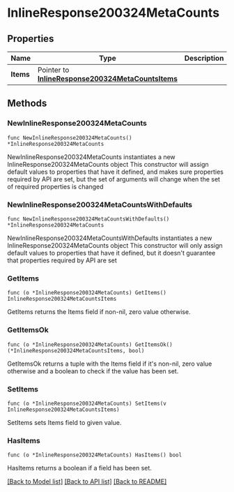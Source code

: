 # InlineResponse200324MetaCounts

## Properties

Name | Type | Description | Notes
------------ | ------------- | ------------- | -------------
**Items** | Pointer to [**InlineResponse200324MetaCountsItems**](InlineResponse200324MetaCountsItems.md) |  | [optional] 

## Methods

### NewInlineResponse200324MetaCounts

`func NewInlineResponse200324MetaCounts() *InlineResponse200324MetaCounts`

NewInlineResponse200324MetaCounts instantiates a new InlineResponse200324MetaCounts object
This constructor will assign default values to properties that have it defined,
and makes sure properties required by API are set, but the set of arguments
will change when the set of required properties is changed

### NewInlineResponse200324MetaCountsWithDefaults

`func NewInlineResponse200324MetaCountsWithDefaults() *InlineResponse200324MetaCounts`

NewInlineResponse200324MetaCountsWithDefaults instantiates a new InlineResponse200324MetaCounts object
This constructor will only assign default values to properties that have it defined,
but it doesn't guarantee that properties required by API are set

### GetItems

`func (o *InlineResponse200324MetaCounts) GetItems() InlineResponse200324MetaCountsItems`

GetItems returns the Items field if non-nil, zero value otherwise.

### GetItemsOk

`func (o *InlineResponse200324MetaCounts) GetItemsOk() (*InlineResponse200324MetaCountsItems, bool)`

GetItemsOk returns a tuple with the Items field if it's non-nil, zero value otherwise
and a boolean to check if the value has been set.

### SetItems

`func (o *InlineResponse200324MetaCounts) SetItems(v InlineResponse200324MetaCountsItems)`

SetItems sets Items field to given value.

### HasItems

`func (o *InlineResponse200324MetaCounts) HasItems() bool`

HasItems returns a boolean if a field has been set.


[[Back to Model list]](../README.md#documentation-for-models) [[Back to API list]](../README.md#documentation-for-api-endpoints) [[Back to README]](../README.md)


